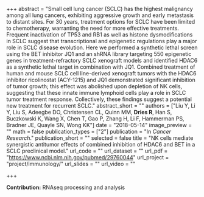 +++
abstract = "Small cell lung cancer (SCLC) has the highest malignancy among all lung cancers, exhibiting aggressive growth and early metastasis to distant sites. For 30 years, treatment options for SCLC have been limited to chemotherapy, warranting the need for more effective treatments. Frequent inactivation of TP53 and RB1 as well as histone dysmodifications in SCLC suggest that transcriptional and epigenetic regulations play a major role in SCLC disease evolution. Here we performed a synthetic lethal screen using the BET inhibitor JQ1 and an shRNA library targeting 550 epigenetic genes in treatment-refractory SCLC xenograft models and identified HDAC6 as a synthetic lethal target in combination with JQ1. Combined treatment of human and mouse SCLC cell line-derived xenograft tumors with the HDAC6 inhibitor ricolinostat (ACY-1215) and JQ1 demonstrated significant inhibition of tumor growth; this effect was abolished upon depletion of NK cells, suggesting that these innate immune lymphoid cells play a role in SCLC tumor treatment response. Collectively, these findings suggest a potential new treatment for recurrent SCLC."
abstract_short = ""
authors = ["Liu Y, Li Y, Liu S, Adeegbe DO, Christensen CL, Quinn MM, **Dries R**, Han S, Buczkowski K, Wang X, Chen T, Gao P, Zhang H, Li F, Hammerman PS, Bradner JE, Quayle SN, Wong KK"]
date = "2018-05-14"
image_preview = ""
math = false
publication_types = ["2"]
publication = "In *Cancer Research*."
publication_short = ""
selected = false
title = "NK cells mediate synergistic antitumor effects of combined inhibition of HDAC6 and BET in a SCLC preclinical model."
url_code = ""
url_dataset = ""
url_pdf = "https://www.ncbi.nlm.nih.gov/pubmed/29760044"
url_project = "project/immunology/"
url_slides = ""
url_video = ""

+++

**Contribution:** RNAseq processing and analysis